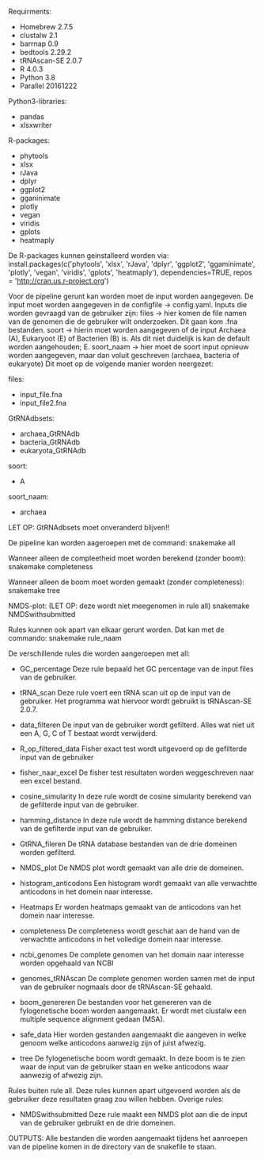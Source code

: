 Requirments:
- Homebrew 2.7.5
- clustalw 2.1
- barrnap 0.9
- bedtools 2.29.2
- tRNAscan-SE 2.0.7
- R 4.0.3
- Python 3.8
- Parallel 20161222

Python3-libraries:
- pandas
- xlsxwriter

R-packages:
- phytools
- xlsx
- rJava
- dplyr
- ggplot2
- gganinimate
- plotly
- vegan
- viridis
- gplots
- heatmaply

De R-packages kunnen geinstalleerd worden via:
install.packages(c('phytools', 'xlsx', 'rJava', 'dplyr', 'ggplot2', 'ggaminimate', 'plotly', 'vegan', 'viridis', 'gplots', 'heatmaply'), dependencies=TRUE, repos = 'http://cran.us.r-project.org')

Voor de pipeline gerunt kan worden moet de input worden aangegeven.
De input moet worden aangegeven in de configfile -> config.yaml.
Inputs die worden gevraagd van de gebruiker zijn:
files -> hier komen de file namen van de genomen die de gebruiker wilt onderzoeken. Dit gaan kom .fna bestanden. 
soort -> hierin moet worden aangegeven of de input Archaea (A), Eukaryoot (E) of Bacterien (B) is. Als dit niet duidelijk is kan de default worden aangehouden; E.
soort_naam -> hier moet de soort input opnieuw worden aangegeven, maar dan voluit geschreven (archaea, bacteria of eukaryote)
Dit moet op de volgende manier worden neergezet:

files:
  - input_file.fna
  - input_file2.fna

GtRNAdbsets:
  - archaea_GtRNAdb
  - bacteria_GtRNAdb
  - eukaryota_GtRNAdb
  
soort:
  - A
  
soort_naam:
  - archaea

LET OP: GtRNAdbsets moet onveranderd blijven!!

De pipeline kan worden aageroepen met de command:
snakemake all

Wanneer alleen de compleetheid moet worden berekend (zonder boom):
snakemake completeness

Wanneer alleen de boom moet worden gemaakt (zonder completeness):
snakemake tree

NMDS-plot: (LET OP: deze wordt niet meegenomen in rule all)
snakemake NMDSwithsubmitted

Rules kunnen ook apart van elkaar gerunt worden. Dat kan met de commando:
snakemake rule_naam

De verschillende rules die worden aangeroepen met all:

- GC_percentage
Deze rule bepaald het GC percentage van de input files van de gebruiker.

- tRNA_scan
Deze rule voert een tRNA scan uit op de input van de gebruiker. Het programma wat hiervoor wordt gebruikt is tRNAscan-SE 2.0.7.

- data_filteren
De input van de gebruiker wordt gefilterd. Alles wat niet uit een A, G, C of T bestaat wordt verwijderd.

- R_op_filtered_data
Fisher exact test wordt uitgevoerd op de gefilterde input van de gebruiker

- fisher_naar_excel
De fisher test resultaten worden weggeschreven naar een excel bestand.

- cosine_simularity
In deze rule wordt de cosine simularity berekend van de gefilterde input van de gebruiker.

- hamming_distance
In deze rule wordt de hamming distance berekend van de gefilterde input van de gebruiker.

- GtRNA_fileren
De tRNA database bestanden van de drie domeinen worden gefilterd.

- NMDS_plot
De NMDS plot wordt gemaakt van alle drie de domeinen.

- histogram_anticodons
Een histogram wordt gemaakt van alle verwachtte anticodons in het domein naar interesse.

- Heatmaps
Er worden heatmaps gemaakt van de anticodons van het domein naar interesse.

- completeness
De completeness wordt geschat aan de hand van de verwachtte anticodons in het volledige domein naar interesse.

- ncbi_genomes
De complete genomen van het domain naar interesse worden opgehaald van NCBI

- genomes_tRNAscan
De complete genomen worden samen met de input van de gebruiker nogmaals door de tRNAscan-SE gehaald.

- boom_genereren
De bestanden voor het genereren van de fylogenetische boom worden aangemaakt. Er wordt met clustalw een multiple sequence alignment gedaan (MSA).

- safe_data
Hier worden gestanden aangemaakt die aangeven in welke genoom welke anticodons aanwezig zijn of juist afwezig.

- tree
De fylogenetische boom wordt gemaakt. In deze boom is te zien waar de input van de gebruiker staan en welke anticodons waar aanwezig of afwezig zijn.


Rules buiten rule all. Deze rules kunnen apart uitgevoerd worden als de gebruiker deze resultaten graag zou willen hebben.
Overige rules:

- NMDSwithsubmitted
Deze rule maakt een NMDS plot aan die de input van de gebruiker gebruikt en de drie domeinen.


OUTPUTS:
Alle bestanden die worden aangemaakt tijdens het aanroepen van de pipeline komen in de directory van de snakefile te staan.